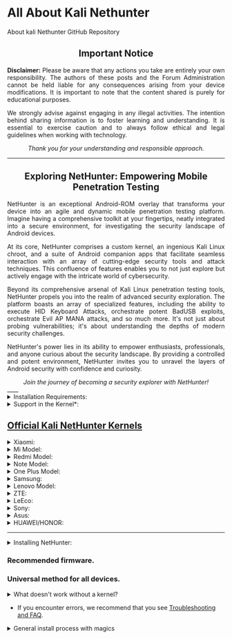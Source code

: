 # All About Kali Nethunter 
About kali Nethunter GitHub Repository 

<div align="center">
  <h2>Important Notice</h2>
</div>

<p align="justify">
  <strong>Disclaimer:</strong> Please be aware that any actions you take are entirely your own responsibility. The authors of these posts and the Forum Administration cannot be held liable for any consequences arising from your device modifications. It is important to note that the content shared is purely for educational purposes.
</p>

<p align="justify">
  We strongly advise against engaging in any illegal activities. The intention behind sharing information is to foster learning and understanding. It is essential to exercise caution and to always follow ethical and legal guidelines when working with technology.
</p>

<div align="center">
  <em>Thank you for your understanding and responsible approach.</em>
</div>

---------
<div align="center">
  <h2>Exploring NetHunter: Empowering Mobile Penetration Testing</h2>
</div>

<p align="justify">
  NetHunter is an exceptional Android-ROM overlay that transforms your device into an agile and dynamic mobile penetration testing platform. Imagine having a comprehensive toolkit at your fingertips, neatly integrated into a secure environment, for investigating the security landscape of Android devices.
</p>

<p align="justify">
  At its core, NetHunter comprises a custom kernel, an ingenious Kali Linux chroot, and a suite of Android companion apps that facilitate seamless interaction with an array of cutting-edge security tools and attack techniques. This confluence of features enables you to not just explore but actively engage with the intricate world of cybersecurity.
</p>

<p align="justify">
  Beyond its comprehensive arsenal of Kali Linux penetration testing tools, NetHunter propels you into the realm of advanced security exploration. The platform boasts an array of specialized features, including the ability to execute HID Keyboard Attacks, orchestrate potent BadUSB exploits, orchestrate Evil AP MANA attacks, and so much more. It's not just about probing vulnerabilities; it's about understanding the depths of modern security challenges.
</p>

<p align="justify">
  NetHunter's power lies in its ability to empower enthusiasts, professionals, and anyone curious about the security landscape. By providing a controlled and potent environment, NetHunter invites you to unravel the layers of Android security with confidence and curiosity.
</p>

<div align="center">
  <em>Join the journey of becoming a security explorer with NetHunter!</em>
</div>
____

<details>
<summary>Installation Requirements:</summary>

- A device with a minimum of 8GB of available storage space.
- Custom recovery installed on your device.
- A kernel with support for * feature (specific to your use case).
- Familiarity with flashing devices.
- Proficiency in working with Linux from the terminal.

</details>
<details>
<summary>Support in the Kernel*:</summary>

- Network adapters support (rtl, broadcom - outdated, bluetooth)
- HID, rndis support (possibly in conjunction with qcrndis)
- Mass Storage: FunctionFS support
- OTG (USB Power) support
- HackRF support (if possible)
- System V IPC support
- Preferably without panic on oops

</details>

## [Official Kali NetHunter Kernels](https://stats.nethunter.com/kernels.html)

<details>
<summary>Xiaomi:</summary>

- Poco Model
- Pocophone
- NetHunter-Enabled Kernel for Poco X3 Pro
- NetHunter-Enabled Kernel for Poco X3 Pro
- Poco X3 NFC / Poco X3
- Poco X3
- Poco x3 OSS
- Poco F1 (beryllium) -1
- Poco F3 (alioth/alioth-in)
- Nethunter-enabled kernel for Poco x3 pro (vayu)

</details>
<details>
<summary>Mi Model:</summary>

- Xiaomi Mi 10i 5G (Gauguinpro)
- Xiaomi Mi Max (hydrogen)
- Xiaomi Mi 8 (dipper)
- Mi A1
- Xiaomi Mi 8 Pro (equuleus)
- Xiaomi Mi 9T
- Mi max 3(nitrogen)

</details>
<details>
<summary>Redmi Model:</summary>

- Xiaomi Redmi 8a / Redmi 8
- Xiaomi Redmi 5 (rosy)
- Xiaomi Redmi 5 Plus (vince)
- Xiaomi Redmi 5 Plus / Note 5 India (vince)
- Xiaomi Redmi 5 Plus / Note 5 (vince) India
- Xiaomi Redmi 5 Plus (vince)
- Xiaomi Redmi 4A (rolex)
- Xiaomi Redmi 4A (rolex)
- Xiaomi Redmi 4X (santoni)
- Xiaomi Redmi 3S, 3X (land) +1
- Xiaomi Redmi 3/3 Pro (ido)
- Redmi 10 (selene)

</details>

<details>
<summary>Note Model:</summary>

- Xiaomi Redmi Note 10 Pro
- Xiaomi Redmi Note 7 (lavender)
- Xiaomi Redmi Note 7 stormhunter
- Xiaomi Redmi Note 9 Pro
- Xiaomi Redmi Note 7 Pro (violet)
- Xiaomi Redmi Note 6 Pro (tulip)
- Xiaomi Redmi Note 5 (whyred)
- Xiaomi Redmi Note 5 (Android 10 + HID)
- Xiaomi Redmi Note 5 Pro (Xiaomi Redmi Note 5 Global / China) (whyred)
- Xiaomi Redmi Note 4 (nikel) Snapdragon
- Xiaomi Redmi Note 4X (mido) Snapdragon
- Redmi 8 Note
- Redmi Note 8T
- Redmi Note 8 Pro
- Redmi Note 8 Pro Helium
- Xiaomi Redmi Note 4X (mido) Snapdragon
- Redmi Note 10 Pro (sweet)
- Xiaomi Redmi Note 4 [Snapdragon] (mido)
- Xiaomi Redmi Note 6 Pro

</details>

<details>
<summary>One Plus Model:</summary>

- One Plus 7
- OnePlus 7T Pro
- OnePlus 8/8pro/8T/9R (opkona)

</details>

<details>
<summary>Samsung:</summary>

- Samsung Galaxy Note 4 (SM-N910C)

</details>

<details>
<summary>Lenovo Model:</summary>

- Lenovo ZUK Z2 Plus (z2_plus)
- Lenovo Vibe S1

</details>

<details>
<summary>ZTE:</summary>

- ZTE Axon Mini

</details>

<details>
<summary>LeEco:</summary>

- LeEco Cool 1 (C106/C103/R116)
- LeEco Le 2 / LeEco Le S3 (X520 / X526 / X527 / X522)
- Leeco Le 2 (s2) Android 11(R)

</details>

<details>
<summary>Sony:</summary>

- Sony Xperia Z
- Sony Xperia XA1 Plus (Teak)

</details>

<details>
<summary>Asus:</summary>

- Asus Zenfone Max Pro M1

</details>

<details>
<summary>HUAWEI/HONOR:</summary>

- Huawei Honor Y7 2018/7C/7A Pro

</details>

___
<details>
<summary>Installing NetHunter:</summary>

- Installation requires installed Busybox (preferably in /system/xbin), also root rights.
- Device selection for NetHunter.
- <details>
<summary>A small lyrical digression:</summary>

I think that most of you know that mobile devices have 2 main manufacturers of processors: Qualcomm and MediaTek (MTK). Some have injections (you need a qucacld-2 driver) and HID, unlike devices with chips from MTK.

Also, if you have not bought a device yet, then either choose the device where the core for NH is already ready, or order from the craftsmen for + -30 $ (2.2k₽), or after buying the device, assemble the core yourself.

If you are a professional pentester, then I advise you to pay attention to the devices whose main OS is Linux. For example:
- PinePhone (PDA or smartphone with Linux)
- Librem 5 (PDA or smartphone with Linux)
- Raspberry Pi (ARM based mini PC)
- Orange Pi (ARM based mini PC)

</details>

### Recommended firmware.
### Universal method for all devices.
<details>
<summary>What doesn't work without a kernel?</summary>

1. Wifi/Bluetooth/RF adapters
2. Bluetooth
3. HID/RNDIS

</details>

- If you encounter errors, we recommend that you see [Troubleshooting and FAQ](troubleshooting-faq-link).

</details>

<details> <summary>General install process with magics</summary>  

If you want to use Kali NetHunter, you must install Busybox  on your phone, Busybox  is not provided in the kernel file, if provided then check and no need to install separately. If you want you can install Busybox  from playstore or flash Busybox  zip through magisk. I would suggest flashing the zip! 

## For Zip busybox: [![](https://img.shields.io/badge/Busybox-A12-blue)](https://github.com/masshuvo/Nethunter_kernel_Gauguinpro/releases/download/Busybox12/Busybox-for-Android-NDK_1.34.1_.13412.zip)
https://github.com/Magisk-Modules-Repo/busybox-ndk
https://github.com/meefik/busybox

## Download and setup some Busybox  for your phone that works on your phone: 

🖇️

1.  https://play.google.com/store/apps/details?id=stericson.busybox

2. https://play.google.com/store/apps/details?id=com.jrummy.busybox.installer

3. https://play.google.com/store/apps/details?id=ru.meefik.busybox


## After flashing Busybox  or after installing Busybox  from playstore and setup, you can check if Busybox  is installed on your phone with this application: 

OnePlus's Kali Nethunter Rom includes busybox, Wifi framework, provided by developers. No need to install them separately if provided by developers. 

🖇️ https://play.google.com/store/apps/details?id=com.joeykrim.rootcheck


Once this is done, if you want to do wifi testing from your phone / use wifi adapter / bluetooth adapter / HID Device / Rucky / rubber ducky / USB HUMAN INTERFACE DEVICE / then flash the wifi framework zip using magisk 

 Flashing this framework zip is mandatory for doing all kinds of hardware related testing through your mobile.
 [![](https://img.shields.io/badge/W_F_W-v1-blue)](https://github.com/masshuvo/Nethunter_kernel_Gauguinpro/releases/download/wi-fi_framework/Wireless_Firmware_for_Nethunter.zip)
 
## Link above 🖇️🖇️
https://forum.xda-developers.com/t/module-wireless-firmware-for-nethunter.3857465/

https://github.com/rithvikvibhu/nh-magisk-wifi-firmware

## If you don't know how to flash Wi-Fi framework with magisk then you can watch this video of mine
https://youtu.be/Ssgt1viwb2U


## Download Kali Nethunter latest version 
https://kali.download/nethunter-images/

----------------------------------------------------------------------------------------
after flash kali netHunter than you need to give permissionpermission to use kali netHunter: 

<code> If there is no problem to open terminal and permission is already given in your Kali Nethunter then I don't need to follow this procedure separately!  That's why I said that there are some ROMs that are only for using Kali Nethunter, if you have downloaded and used any such ROM then you don't need to follow this procedure. </code>
**Open kali terminal**


**click Androidsu**

``` echo "FIX NETHUNTER PERMISSIONS"

echo "in Android 12"

pm grant com.offsec.nethunter android.permission.ACCESS_FINE_LOCATION 

pm grant com.offsec.nethunter android.permission.ACCESS_COARSE_LOCATION

 pm grant com.offsec.nethunter android.permission.READ_EXTERNAL_STORAGE

 pm grant com.offsec.nethunter android.permission.WRITE_EXTERNAL_STORAGE

 pm grant com.offsec.nethunter com.offsec.nhterm.permission.RUN_SCRIPT 

pm grant com.offsec.nethunter com.offsec.nhterm.permission.RUN_SCRIPT_SU

 pm grant com.offsec.nethunter com.offsec.nhterm.permission.RUN_SCRIPT_NH

 pm grant com.offsec.nethunter com.offsec.nhterm.permission.RUN_SCRIPT_NH_LOGIN

clear

sleep 3

echo "done"
```
**copy and past : Entar.**

After doing this you need to give internet permission.

**Open Kali Terminal**

**click Root**
**Copy 👇 and Past and Enter:**

```groupadd -g 3003 aid_inet && usermod -G nogroup -g aid_inet _apt

echo 'APT::Sandbox::User "root";' > /etc/apt/apt.conf.d/01-android-nosandbox 
```


Before we start testing web applications' security, we need to be sure that we have all the necessary up-to-date tools. This recipe covers the basic task of keeping Kali Nethunter and its tools at their most recent versions.

How to do it...

Once you have a working instance of Kali Nethunter up and running, perform the following steps:

Log in as a root on Kali Nethunter; the default password is "toor", without the quotes. You can also use su to switch the user or sudo to execute single commands if using a regular user is preferred instead of root.

Open a terminal.

Run the apt-get update command. This will download the updated list of packages (applications and tools) that are available to install.

```apt-get update```

Once the update is finished, run the following command to update non-system packages to their last stable version:

```apt-get upgrade```

When asked to continue, press Y and then press Enter.

Next, let's upgrade our system. Type the following command and press Enter:

```apt-get dist-upgrade```


  
</Details>
